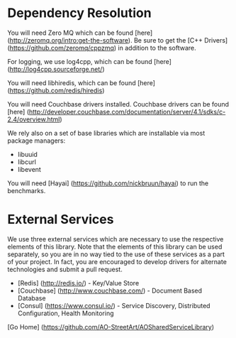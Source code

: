 # Dependency Resolution

You will need Zero MQ which can be found [here] (http://zeromq.org/intro:get-the-software). Be sure to get the [C++ Drivers] (https://github.com/zeromq/cppzmq) in addition to the software.

For logging, we use log4cpp, which can be found [here] (http://log4cpp.sourceforge.net/)

You will need libhiredis, which can be found [here] (https://github.com/redis/hiredis)

You will need Couchbase drivers installed.  Couchbase drivers can be found [here] (http://developer.couchbase.com/documentation/server/4.1/sdks/c-2.4/overview.html)

We rely also on a set of base libraries which are installable via most package managers:
* libuuid
* libcurl
* libevent

You will need [Hayai] (https://github.com/nickbruun/hayai) to run the benchmarks.

# External Services

We use three external services which are necessary to use the respective elements of this library.  Note that the elements of this library can be used separately, so you are in no way tied to the use of these services as a part of your project.  In fact, you are encouraged to develop drivers for alternate technologies and submit a pull request.

* [Redis] (http://redis.io/) - Key/Value Store
* [Couchbase] (http://www.couchbase.com/) - Document Based Database
* [Consul] (https://www.consul.io/) - Service Discovery, Distributed Configuration, Health Monitoring


[Go Home] (https://github.com/AO-StreetArt/AOSharedServiceLibrary)
